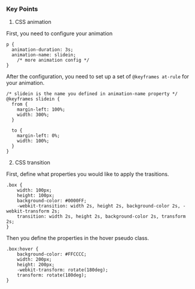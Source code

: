 ### Key Points

1. CSS animation

First, you need to configure your animation

```
p {
  animation-duration: 3s;
  animation-name: slidein;
	/* more animation config */
}
```

After the configuration, you need to set up a set of `@keyframes at-rule` for your animation.

```
/* slidein is the name you defined in animation-name property */
@keyframes slidein {
  from {
    margin-left: 100%;
    width: 300%; 
  }

  to {
    margin-left: 0%;
    width: 100%;
  }
}
```

2. CSS transition

First, define what properties you would like to apply the trasitions.

```
.box {
    width: 100px;
    height: 100px;
    background-color: #0000FF;
    -webkit-transition: width 2s, height 2s, background-color 2s, -webkit-transform 2s;
    transition: width 2s, height 2s, background-color 2s, transform 2s;
}
```

Then you define the properties in the hover pseudo class.

```
.box:hover {
    background-color: #FFCCCC;
    width: 200px;
    height: 200px;
    -webkit-transform: rotate(180deg);
    transform: rotate(180deg);
}
```